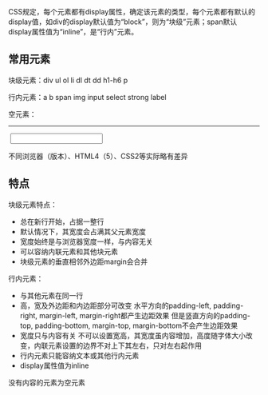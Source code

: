 CSS规定，每个元素都有display属性，确定该元素的类型，每个元素都有默认的display值，如div的display默认值为“block”，则为“块级”元素；span默认display属性值为“inline”，是“行内”元素。

## 常用元素

块级元素：div ul ol li dl dt dd h1-h6 p 

行内元素：a b span img input select strong label

空元素：<br> <hr> <img> <input> <link> <meta>

不同浏览器（版本）、HTML4（5）、CSS2等实际略有差异

## 特点

块级元素特点：

* 总在新行开始，占据一整行
* 默认情况下，其宽度会占满其父元素宽度
* 宽度始终是与浏览器宽度一样，与内容无关
* 可以容纳内联元素和其他块元素
* 块级元素的垂直相邻外边距margin会合并

行内元素：

* 与其他元素在同一行
* 高，宽及外边距和内边距部分可改变
  水平方向的padding-left, padding-right, margin-left, margin-right都产生边距效果
  但是竖直方向的padding-top, padding-bottom, margin-top, margin-bottom不会产生边距效果
* 宽度只与内容有关
  不可以设置宽高，其宽度虽内容增加，高度随字体大小改变，内联元素设置的边界不对上下其左右，只对左右起作用
* 行内元素只能容纳文本或其他行内元素
* display属性值为inline

没有内容的元素为空元素